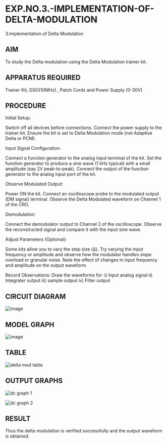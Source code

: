 # EXP.NO.3.-IMPLEMENTATION-OF-DELTA-MODULATION

3.Implementation of Delta Modulation 
  
## AIM    
 To study the Delta modulation using the Delta Modulation trainer kit. 
## APPARATUS REQUIRED
Trainer Kit, DSO(10MHz) , Patch Cords and Power Supply (0-30V)   
## PROCEDURE
Initial Setup:

Switch off all devices before connections. Connect the power supply to the trainer kit. Ensure the kit is set to Delta Modulation mode (not Adaptive Delta or PCM).

Input Signal Configuration:

Connect a function generator to the analog input terminal of the kit. Set the function generator to produce a sine wave (1 kHz typical) with a small amplitude (say 2V peak-to-peak). Connect the output of the function generator to the analog input port of the kit.

Observe Modulated Output:

Power ON the kit. Connect an oscilloscope probe to the modulated output (DM signal) terminal. Observe the Delta Modulated waveform on Channel 1 of the CRO.

Demodulation:

Connect the demodulator output to Channel 2 of the oscilloscope. Observe the reconstructed signal and compare it with the input sine wave.

Adjust Parameters (Optional):

Some kits allow you to vary the step size (Δ). Try varying the input frequency or amplitude and observe how the modulator handles slope overload or granular noise. Note the effect of changes in input frequency and amplitude on the output waveform.

Record Observations: Draw the waveforms for: i) Input analog signal ii) Integrater output iii) sample output iv) Filter output
## CIRCUIT DIAGRAM

![image](https://github.com/user-attachments/assets/ed257ce4-9f9c-48d9-91d4-26f9c667ca68)

## MODEL GRAPH
![image](https://github.com/user-attachments/assets/9cdbd885-8e58-4fc3-968f-3effa4f90673)

## TABLE
![delta mod table](https://github.com/user-attachments/assets/38dd23d4-e7a4-4269-9957-680eaa78ae18)

## OUTPUT GRAPHS
![dc graph 1](https://github.com/user-attachments/assets/f6532879-7207-4920-84ea-5383ad09c50a)

![dc graph 2](https://github.com/user-attachments/assets/28e6895e-43b6-419b-8d03-36d0908bac9a)




## RESULT 

Thus the delta modulation is verified successfully and the output waveform is obtained.

